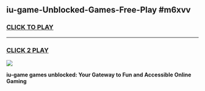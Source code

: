
## iu-game-Unblocked-Games-Free-Play #m6xvv
<h3>
<a href="https://us.freeplayer.one?title=iu-game&ref=9M">CLICK TO PLAY</a></h3>
<hr>

<h3>
<a href="https://us.freeplayer.one?title=iu-game&ref=9M">CLICK 2 PLAY</a>
  
</h3>

<a href="https://us.freeplayer.one?title=iu-game&ref=9M"><img src="https://clearcache.store/games.png"></a>


**iu-game games unblocked: Your Gateway to Fun and Accessible Online Gaming**
